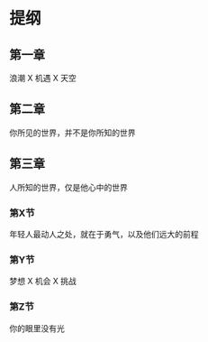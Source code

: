 # 提纲

## 第一章
浪潮 X 机遇 X 天空

## 第二章
你所见的世界，并不是你所知的世界

## 第三章
人所知的世界，仅是他心中的世界



### 第X节
年轻人最动人之处，就在于勇气，以及他们远大的前程

### 第Y节
梦想 X 机会 X 挑战

### 第Z节
你的眼里没有光




